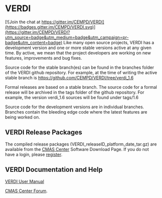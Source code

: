 # VERDI

[![Join the chat at https://gitter.im/CEMPD/VERDI](https://badges.gitter.im/CEMPD/VERDI.svg)](https://gitter.im/CEMPD/VERDI?utm_source=badge&utm_medium=badge&utm_campaign=pr-badge&utm_content=badge)
Like many open source projects, VERDI has a development version and one or more stable versions active at any given time. 
By active, we mean that the project developers are working on new features, improvements and bug fixes.

Source code for the stable branch(es) can be found in the branches folder of the VERDI github repository. 
For example, at the time of writing the active stable branch is https://github.com/CEMPD/VERDI/tree/verdi_1.6

Formal releases are based on a stable branch. 
The source code for a formal release will be archived in the tags folder of the github repository. 
For example, the version verdi_1.6 sources will be found under tags/1.6

Source code for the development versions are in individual branches.  
Branches contain the bleeding edge code where the latest features are being worked on. 

## VERDI Release Packages

The compiled release packages (VERDI_releaseID_platform_date_tar.gz) are available from the [CMAS Center](https://cmascenter.org) Software Download Page.  If you do not have a login, please [register](https://www.cmascenter.org/register/create_account.cfm).

## VERDI Documentation and Help

[VERDI User Manual](https://github.com/CEMPD/VERDI/blob/master/doc/User_Manual/README.md) 

[CMAS Center Forum](https://forum.cmascenter.org/c/verdi).

